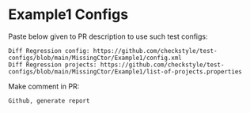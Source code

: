 # Example1 Configs
Paste below given to PR description to use such test configs:
```
Diff Regression config: https://github.com/checkstyle/test-configs/blob/main/MissingCtor/Example1/config.xml
Diff Regression projects: https://github.com/checkstyle/test-configs/blob/main/MissingCtor/Example1/list-of-projects.properties
```
Make comment in PR:
```
Github, generate report
```

